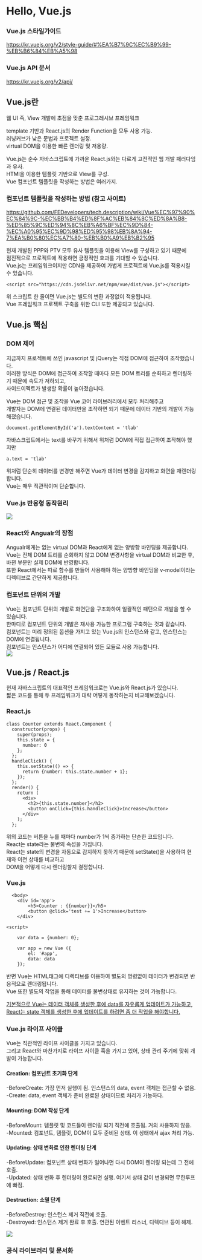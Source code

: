 # Hello, Vue.js

### Vue.js 스타일가이드
https://kr.vuejs.org/v2/style-guide/#%EA%B7%9C%EC%B9%99-%EB%B6%84%EB%A5%98

### Vue.js API 문서
https://kr.vuejs.org/v2/api/


## Vue.js란
웹 UI 즉, View 개발에 초점을 맞춘 프로그레시브 프레임워크  

template 기반과 React.js의 Render Function을 모두 사용 가능.  
러닝커브가 낮은 문법과 프로젝트 설정.  
virtual DOM을 이용한 빠른 렌더링 및 저용량.  

Vue.js는 순수 자바스크립트에 가까운 React.js와는 다르게 고전적인 웹 개발 패러다임과 유사.  
HTMl을 이용한 템플릿 기반으로 View를 구성.  
Vue 컴포넌트 템플릿을 작성하는 방법은 여러가지.  

### 컴포넌트 템플릿을 작성하는 방법 (참고 사이트)
https://github.com/FEDevelopers/tech.description/wiki/Vue%EC%97%90%EC%84%9C-%EC%BB%B4%ED%8F%AC%EB%84%8C%ED%8A%B8-%ED%85%9C%ED%94%8C%EB%A6%BF%EC%9D%84-%EC%A0%95%EC%9D%98%ED%95%98%EB%8A%94-7%EA%B0%80%EC%A7%80-%EB%B0%A9%EB%B2%95

현재 개발된 PPP와 PTV 모두 유사 템플릿을 이용해 View를 구성하고 있기 때문에   
점진적으로 프로젝트에 적용하면 긍정적인 효과를 기대할 수 있습니다.  
Vue.js는 프레임워크이지만 CDN을 제공하여 가볍게 프로젝트에 Vue.js를 적용시킬 수 있습니다.  

```
<script src="https://cdn.jsdelivr.net/npm/vue/dist/vue.js"></script>
```

위 스크립트 한 줄이면 Vue.js는 별도의 변환 과정없이 적용됩니다.  
Vue 프레임워크 프로젝트 구축을 위한 CLI 또한 제공되고 있습니다.  

## Vue.js 핵심

### DOM 제어
지금까지 프로젝트에 쓰인 javascript 및 jQuery는 직접 DOM에 접근하여 조작했습니다.  
이러한 방식은 DOM에 접근하여 조작할 때마다 모든 DOM 트리를 순회하고 렌더링하기 때문에 속도가 저하되고,  
사이드이펙트가 발생할 확률이 높아졌습니다.  

Vue는 DOM 접근 및 조작을 Vue 코어 라이브러리에서 모두 처리해주고  
개발자는 DOM에 연결된 데이터만을 조작하면 되기 때문에 데이터 기반의 개발이 가능해졌습니다.  

```
document.getElementById('a').textContent = 'tlab'
```

자바스크립트에서는 text를 바꾸기 위해서 위처럼 DOM에 직접 접근하여 조작해야 했지만  

```
a.text = 'tlab'
```

위처럼 단순히 데이터를 변경만 해주면 Vue가 데이터 변경을 감지하고 화면을 재렌더링합니다.  
Vue는 매우 직관적이며 단순합니다.  

### Vue.js 반응형 동작원리
<img src='./img/9954F83E5AD97B0F2B.png'>

### React와 Angualr의 장점
Angualr에게는 없는 virtual DOM과 React에게 없는 양방향 바인딩을 제공합니다.  
Vue는 전체 DOM 트리를 순회하지 않고 DOM 변경사항을 virtual DOM과 비교한 후, 바뀐 부분만 실제 DOM에 반영합니다.  
또한 React에서는 따로 함수를 만들어 사용해야 하는 양방향 바인딩을 v-model이라는 디렉티브로 간단하게 제공합니다.  

### 컴포넌트 단위의 개발
Vue는 컴포넌트 단위의 개발로 화면단을 구조화하여 일괄적인 패턴으로 개발을 할 수 있습니다.  
한마디로 컴포넌트 단위의 개발은 재사용 가능한 프로그램 구축하는 것과 같습니다.  
컴포넌트는 미리 정의된 옵션을 가지고 있는 Vue.js의 인스턴스와 같고, 인스턴스는 DOM에 연결됩니다.  
컴포넌트는 인스턴스가 어디에 연결되어 있든 모듈로 사용 가능합니다.  
<img src='./img/다운로드.png.png'>

## Vue.js / React.js
현재 자바스크립트의 대표적인 프레임워크로는 Vue.js와 React.js가 있습니다.  
짧은 코드를 통해 두 프레임워크가 대략 어떻게 동작하는지 비교해보겠습니다.  

### React.js
```
class Counter extends React.Component {
  constructor(props) {
    super(props);
    this.state = {
      number: 0
    };
  };
  handleClick() {
    this.setState(() => {
      return {number: this.state.number + 1};
    });
  };
  render() {
    return (
      <div>
        <h2>{this.state.number}</h2>
        <button onClick={this.handleClick}>Increase</button>
      </div>
    );
  };
```

위의 코드는 버튼을 누를 때마다 number가 1씩 증가하는 단순한 코드입니다.  
React는 state라는 불변의 속성을 가집니다.  
React는 state의 변경을 자동으로 감지하지 못하기 때문에 setState()을 사용하여 현재와 이전 상태를 비교하고   
DOM을 어떻게 다시 렌더링할지 결정합니다.  

### Vue.js
```
  <body>
    <div id='app'>
        <h5>Counter : {{number}}</h5>
        <button @click='test += 1'>Increase</button>
    </div>
    
<script>
    
    var data = {number: 0};

    var app = new Vue ({
        el: '#app',
        data: data
    });
```

반면 Vue는 HTML태그에 디렉티브를 이용하여 별도의 명령없이 데이터가 변경되면 반응적으로 렌더링됩니다.  
Vue 또한 별도의 작업을 통해 데이터를 불변상태로 유지하는 것이 가능합니다.  

<u>기본적으로 Vue는 데이터 객체를 생성한 후에 data를 자유롭게 업데이트가 가능하고,  
React는 state 객체를 생성한 후에 업데이트를 하려면 좀 더 작업을 해야합니다.</u>

### Vue.js 라이프 사이클
Vue는 직관적인 라이프 사이클을 가지고 있습니다.  
그리고 React와 마찬가지로 라이프 사이클 훅을 가지고 있어, 상태 관리 주기에 맞춰 개발이 가능합니다.  

#### Creation: 컴포넌트 초기화 단계
-BeforeCreate: 가장 먼저 실행이 됨. 인스턴스의 data, event 객체는 접근할 수 없음.  
-Create: data, event 객체가 준비 완료된 상태이므로 처리가 가능하다.  

#### Mounting: DOM 작성 단계
-BeforeMount: 템플릿 및 코드들이 렌더링 되기 직전에 호출됨. 거의 사용하지 않음.  
-Mounted: 컴포넌트, 템플릿, DOM이 모두 준비된 상태. 이 상태에서 ajax 처리 가능.  

#### Updating: 상태 변화로 인한 렌더링 단계
-BeforeUpdate: 컴포넌트 상태 변화가 일어나면 다시 DOM이 렌더링 되는데 그 전에 호출.  
-Updated: 상태 변화 후 렌더링이 완료되면 실행. 여기서 상태 값이 변경되면 무한루프에 빠짐.  

#### Destruction: 소멸 단계
-BeforeDestroy: 인스턴스 제거 직전에 호출.  
-Destroyed: 인스턴스 제거 완료 후 호출. 연관된 이벤트 리스너, 디렉디브 등이 해제.  

<img src='./img/1_tnSXRrpLBYmfHnIagITlcg.png'>

### 공식 라이브러리 및 문서화


